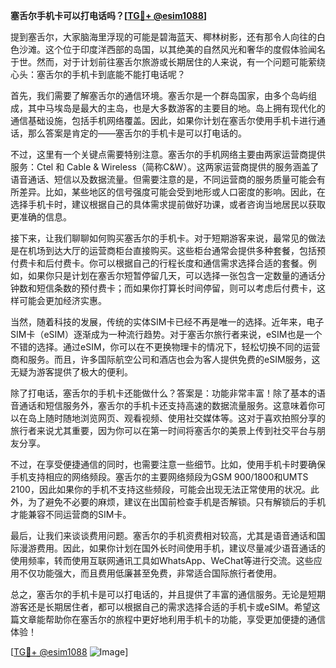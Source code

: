 **塞舌尔手机卡可以打电话吗？[[TG💪+ @esim1088](https://t.me/s/esim1088)]**

提到塞舌尔，大家脑海里浮现的可能是碧海蓝天、椰林树影，还有那令人向往的白色沙滩。这个位于印度洋西部的岛国，以其绝美的自然风光和奢华的度假体验闻名于世。然而，对于计划前往塞舌尔旅游或长期居住的人来说，有一个问题可能萦绕心头：塞舌尔的手机卡到底能不能打电话呢？

首先，我们需要了解塞舌尔的通信环境。塞舌尔是一个群岛国家，由多个岛屿组成，其中马埃岛是最大的主岛，也是大多数游客的主要目的地。岛上拥有现代化的通信基础设施，包括手机网络覆盖。因此，如果你计划在塞舌尔使用手机卡进行通话，那么答案是肯定的——塞舌尔的手机卡是可以打电话的。

不过，这里有一个关键点需要特别注意。塞舌尔的手机网络主要由两家运营商提供服务：Ctel 和 Cable & Wireless（简称C&W）。这两家运营商提供的服务涵盖了语音通话、短信以及数据流量。但需要注意的是，不同运营商的服务质量可能会有所差异。比如，某些地区的信号强度可能会受到地形或人口密度的影响。因此，在选择手机卡时，建议根据自己的具体需求提前做好功课，或者咨询当地居民以获取更准确的信息。

接下来，让我们聊聊如何购买塞舌尔的手机卡。对于短期游客来说，最常见的做法是在机场到达大厅的运营商柜台直接购买。这些柜台通常会提供多种套餐，包括预付费卡和后付费卡。你可以根据自己的行程长度和通信需求选择合适的套餐。例如，如果你只是计划在塞舌尔短暂停留几天，可以选择一张包含一定数量的通话分钟数和短信条数的预付费卡；而如果你打算长时间停留，则可以考虑后付费卡，这样可能会更加经济实惠。

当然，随着科技的发展，传统的实体SIM卡已经不再是唯一的选择。近年来，电子SIM卡（eSIM）逐渐成为一种流行趋势。对于塞舌尔旅行者来说，eSIM也是一个不错的选择。通过eSIM，你可以在不更换物理卡的情况下，轻松切换不同的运营商和服务。而且，许多国际航空公司和酒店也会为客人提供免费的eSIM服务，这无疑为游客提供了极大的便利。

除了打电话，塞舌尔的手机卡还能做什么？答案是：功能非常丰富！除了基本的语音通话和短信服务外，塞舌尔的手机卡还支持高速的数据流量服务。这意味着你可以在岛上随时随地浏览网页、观看视频、使用社交媒体等。这对于喜欢拍照分享的旅行者来说尤其重要，因为你可以在第一时间将塞舌尔的美景上传到社交平台与朋友分享。

不过，在享受便捷通信的同时，也需要注意一些细节。比如，使用手机卡时要确保手机支持相应的网络频段。塞舌尔的主要网络频段为GSM 900/1800和UMTS 2100，因此如果你的手机不支持这些频段，可能会出现无法正常使用的状况。此外，为了避免不必要的麻烦，建议在出国前检查手机是否解锁。只有解锁后的手机才能兼容不同运营商的SIM卡。

最后，让我们来谈谈费用问题。塞舌尔的手机资费相对较高，尤其是语音通话和国际漫游费用。因此，如果你计划在国外长时间使用手机，建议尽量减少语音通话的使用频率，转而使用互联网通讯工具如WhatsApp、WeChat等进行交流。这些应用不仅功能强大，而且费用低廉甚至免费，非常适合国际旅行者使用。

总之，塞舌尔的手机卡是可以打电话的，并且提供了丰富的通信服务。无论是短期游客还是长期居住者，都可以根据自己的需求选择合适的手机卡或eSIM。希望这篇文章能帮助你在塞舌尔的旅程中更好地利用手机卡的功能，享受更加便捷的通信体验！

[[TG💪+ @esim1088](https://t.me/s/esim1088) ![Image](https://i.postimg.cc/4NQfJmqS/Snipaste-2025-05-13-00-14-12.png)]